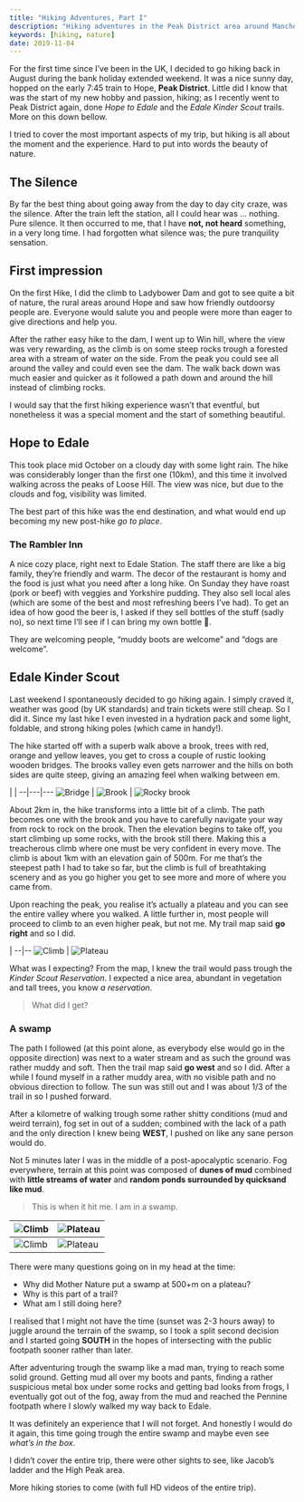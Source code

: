 ```yaml
---
title: "Hiking Adventures, Part I"
description: "Hiking adventures in the Peak District area around Manchester, covering Hope and Edale"
keywords: [hiking, nature]
date: 2019-11-04
---
```


For the first time since I’ve been in the UK, I decided to go hiking back in August during the bank holiday extended weekend. It was a nice sunny day, hopped on the early 7:45 train to Hope, **Peak District**. Little did I know that was the start of my new hobby and passion, hiking; as I recently went to Peak District again, done *Hope to Edale* and the *Edale Kinder Scout* trails. More on this down bellow.

I tried to cover the most important aspects of my trip, but hiking is all about the moment and the experience. Hard to put into words the beauty of nature.

## The Silence

By far the best thing about going away from the day to day city craze, was the silence. After the train left the station, all I could hear was … nothing. Pure silence. It then occurred to me, that I have **not, not heard** something, in a very long time. I had forgotten what silence was; the pure tranquility sensation.

## First impression

On the first Hike, I did the climb to Ladybower Dam and got to see quite a bit of nature, the rural areas around Hope and saw how friendly outdoorsy people are. Everyone would salute you and people were more than eager to give directions and help you.

After the rather easy hike to the dam, I went up to Win hill, where the view was very rewarding, as the climb is on some steep rocks trough a forested area with a stream of water on the side. From the peak you could see all around the valley and could even see the dam. The walk back down was much easier and quicker as it followed a path down and around the hill instead of climbing rocks.

I would say that the first hiking experience wasn’t that eventful, but nonetheless it was a special moment and the start of something beautiful.

## Hope to Edale

This took place mid October on a cloudy day with some light rain. The hike was considerably longer than the first one (10km), and this time it involved walking across the peaks of Loose Hill. The view was nice, but due to the clouds and fog, visibility was limited.

The best part of this hike was the end destination, and what would end up becoming my new post-hike *go to place*.

### The Rambler Inn

A nice cozy place, right next to Edale Station. The staff there are like a big family, they’re friendly and warm. The decor of the restaurant is homy and the food is just what you need after a long hike. On Sunday they have roast (pork or beef) with veggies and Yorkshire pudding. They also sell local ales (which are some of the best and most refreshing beers I’ve had). To get an idea of how good the beer is, I asked if they sell bottles of the stuff (sadly no), so next time I’ll see if I can bring my own bottle 🍺.

They are welcoming people, “muddy boots are welcome” and “dogs are welcome”.

## Edale Kinder Scout

Last weekend I spontaneously decided to go hiking again. I simply craved it, weather was good (by UK standards) and train tickets were still cheap. So I did it. Since my last hike I even invested in a hydration pack and some light, foldable, and strong hiking poles (which came in handy!).

The hike started off with a superb walk above a brook, trees with red, orange and yellow leaves, you get to cross a couple of rustic looking wooden bridges. The brooks valley even gets narrower and the hills on both sides are quite steep, giving an amazing feel when walking between em.

  |   |
--|---|---
![Bridge](/assets/images/IMG_5383.jpeg) | ![Brook](/assets/images/IMG_0761.jpeg) | ![Rocky brook](/assets/images/IMG_8846.jpeg)

About 2km in, the hike transforms into a little bit of a climb. The path becomes one with the brook and you have to carefully navigate your way from rock to rock on the brook. Then the elevation begins to take off, you start climbing up some rocks, with the brook still there. Making this a treacherous climb where one must be very confident in every move. The climb is about 1km with an elevation gain of 500m. For me that’s the steepest path I had to take so far, but the climb is full of breathtaking scenery and as you go higher you get to see more and more of where you came from.

Upon reaching the peak, you realise it’s actually a plateau and you can see the entire valley where you walked. A little further in, most people will proceed to climb to an even higher peak, but not me. My trail map said **go right** and so I did.

  |
--|--
![Climb](/assets/images/IMG_3703.jpeg) | ![Plateau](/assets/images/IMG_4671.jpeg)

What was I expecting? From the map, I knew the trail would pass trough the *Kinder Scout Reservation*. I expected a nice area, abundant in vegetation and tall trees, you know *a reservation*.

> What did I get?

### A swamp

The path I followed (at this point alone, as everybody else would go in the opposite direction) was next to a water stream and as such the ground was rather muddy and soft. Then the trail map said **go west** and so I did. After a while I found myself in a rather muddy area, with no visible path and no obvious direction to follow. The sun was still out and I was about 1/3 of the trail in so I pushed forward.


After a kilometre of walking trough some rather shitty conditions (mud and weird terrain), fog set in out of a sudden; combined with the lack of a path and the only direction I knew being **WEST**, I pushed on like any sane person would do.

Not 5 minutes later I was in the middle of a post-apocalyptic scenario. Fog everywhere, terrain at this point was composed of **dunes of mud** combined with **little streams of water** and **random ponds surrounded by quicksand like mud**.

> This is when it hit me. I am in a swamp.

![Climb](/assets/images/IMG_7125.jpeg) | ![Plateau](/assets/images/IMG_6869.jpeg)
--|--
![Climb](/assets/images/IMG_0090.jpeg) | ![Plateau](/assets/images/IMG_0543.jpeg)

There were many questions going on in my head at the time:
* Why did Mother Nature put a swamp at 500+m on a plateau?
* Why is this part of a trail?
* What am I still doing here?

I realised that I might not have the time (sunset was 2-3 hours away) to juggle around the terrain of the swamp, so I took a split second decision and I started going **SOUTH** in the hopes of intersecting with the public footpath sooner rather than later.

After adventuring trough the swamp like a mad man, trying to reach some solid ground. Getting mud all over my boots and pants, finding a rather suspicious metal box under some rocks and getting bad looks from frogs, I eventually got out of the fog, away from the mud and reached the Pennine footpath where I slowly walked my way back to Edale.

It was definitely an experience that I will not forget. And honestly I would do it again, this time going trough the entire swamp and maybe even see *what’s in the box*.

I didn’t cover the entire trip, there were other sights to see, like Jacob’s ladder and the High Peak area.

More hiking stories to come (with full HD videos of the entire trip).
